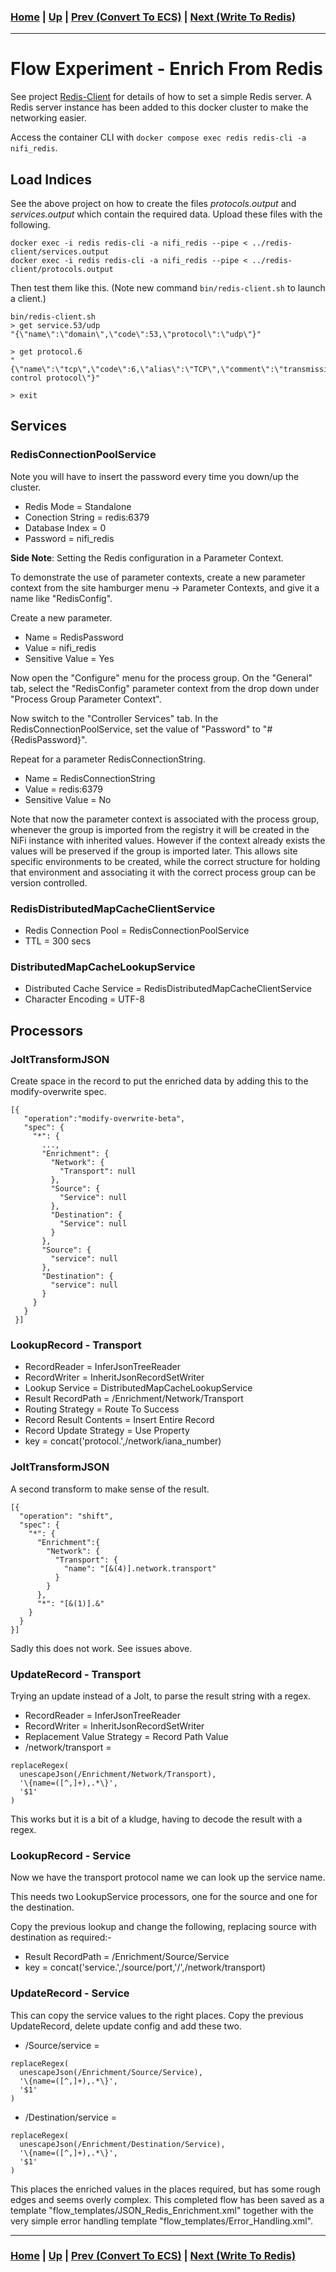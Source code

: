 ### [Home](../README.md) | [Up](experiments.md) | [Prev (Convert To ECS)](experiment-convert_to_ecs.md) | [Next (Write To Redis)](experiment-write_to_redis.md)
---
# Flow Experiment - Enrich From Redis

See project [Redis-Client](https://github.com/hindmasj/redis-client) for details of how to set a simple Redis server. A Redis server instance has been added to this docker cluster to make the networking easier.

Access the container CLI with ``docker compose exec redis redis-cli -a nifi_redis``.

## Load Indices

See the above project on how to create the files *protocols.output* and *services.output* which contain the required data. Upload these files with the following.

```
docker exec -i redis redis-cli -a nifi_redis --pipe < ../redis-client/services.output
docker exec -i redis redis-cli -a nifi_redis --pipe < ../redis-client/protocols.output
```

Then test them like this. (Note new command ``bin/redis-client.sh`` to launch a client.)

```
bin/redis-client.sh
> get service.53/udp
"{\"name\":\"domain\",\"code\":53,\"protocol\":\"udp\"}"

> get protocol.6
"{\"name\":\"tcp\",\"code\":6,\"alias\":\"TCP\",\"comment\":\"transmission control protocol\"}"

> exit
```

## Services

### RedisConnectionPoolService

Note you will have to insert the password every time you down/up the cluster.

* Redis Mode = Standalone
* Conection String = redis:6379
* Database Index = 0
* Password = nifi_redis

**Side Note**: Setting the Redis configuration in a Parameter Context.

To demonstrate the use of parameter contexts, create a new parameter context from the site hamburger menu -> Parameter Contexts, and give it a name like "RedisConfig".

Create a new parameter.

* Name = RedisPassword
* Value = nifi_redis
* Sensitive Value = Yes

Now open the "Configure" menu for the process group. On the "General" tab, select the "RedisConfig" parameter context from the drop down under "Process Group Parameter Context".

Now switch to the "Controller Services" tab. In the RedisConnectionPoolService, set the value of "Password" to "#{RedisPassword}".

Repeat for a parameter RedisConnectionString.

* Name = RedisConnectionString
* Value = redis:6379
* Sensitive Value = No

Note that now the parameter context is associated with the process group, whenever the group is imported from the registry it will be created in the NiFi instance with inherited values. However if the context already exists the values will be preserved if the group is imported later. This allows site specific environments to be created, while the correct structure for holding that environment and associating it with the correct process group can be version controlled.

### RedisDistributedMapCacheClientService

* Redis Connection Pool = RedisConnectionPoolService
* TTL = 300 secs

### DistributedMapCacheLookupService

* Distributed Cache Service  = RedisDistributedMapCacheClientService
* Character Encoding = UTF-8

## Processors

### JoltTransformJSON

Create space in the record to put the enriched data by adding this to the modify-overwrite spec.

```
[{
   "operation":"modify-overwrite-beta",
   "spec": {
     "*": {
       ...,
       "Enrichment": {
         "Network": {
           "Transport": null
         },
         "Source": {
           "Service": null
         },
         "Destination": {
           "Service": null
         }
       },
       "Source": {
         "service": null
       },
       "Destination": {
         "service": null
       }
     }
   }
 }]
```

### LookupRecord - Transport

* RecordReader = InferJsonTreeReader
* RecordWriter = InheritJsonRecordSetWriter
* Lookup Service = DistributedMapCacheLookupService
* Result RecordPath = /Enrichment/Network/Transport
* Routing Strategy = Route To Success
* Record Result Contents = Insert Entire Record
* Record Update Strategy = Use Property
* key = concat('protocol.',/network/iana_number)

### JoltTransformJSON

A second transform to make sense of the result.

```
[{
  "operation": "shift",
  "spec": {
    "*": {
      "Enrichment":{
        "Network": {
          "Transport": {
            "name": "[&(4)].network.transport"
          }
        }
      },
      "*": "[&(1)].&"
    }
  }
}]
```

Sadly this does not work. See issues above.

### UpdateRecord - Transport

Trying an update instead of a Jolt, to parse the result string with a regex.

* RecordReader = InferJsonTreeReader
* RecordWriter = InheritJsonRecordSetWriter
* Replacement Value Strategy = Record Path Value
* /network/transport =
```
replaceRegex(
  unescapeJson(/Enrichment/Network/Transport),
  '\{name=([^,]+),.*\}',
  '$1'
)
```

This works but it is a bit of a kludge, having to decode the result with a regex.

### LookupRecord - Service

Now we have the transport protocol name we can look up the service name.

This needs two LookupService processors, one for the source and one for the destination.

Copy the previous lookup and change the following, replacing source with destination as required:-

* Result RecordPath = /Enrichment/Source/Service
* key = concat('service.',/source/port,'/',/network/transport)


### UpdateRecord - Service

This can copy the service values to the right places. Copy the previous UpdateRecord, delete update config and add these two.

* /Source/service =
```
replaceRegex(
  unescapeJson(/Enrichment/Source/Service),
  '\{name=([^,]+),.*\}',
  '$1'
)
```
* /Destination/service =
```
replaceRegex(
  unescapeJson(/Enrichment/Destination/Service),
  '\{name=([^,]+),.*\}',
  '$1'
)
```

This places the enriched values in the places required, but has some rough edges and seems overly complex. This completed flow has been saved as a template "flow_templates/JSON_Redis_Enrichment.xml" together with the very simple error handling template "flow_templates/Error_Handling.xml".

---
### [Home](../README.md) | [Up](experiments.md) | [Prev (Convert To ECS)](experiment-convert_to_ecs.md) | [Next (Write To Redis)](experiment-write_to_redis.md)
